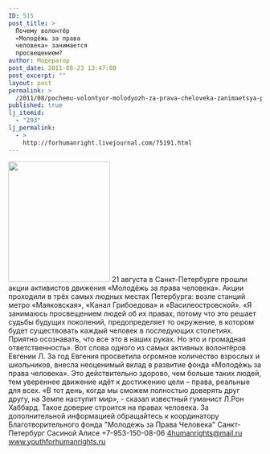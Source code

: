 ```yaml
---
ID: 515
post_title: >
  Почему волонтёр
  «Молодёжь за права
  человека» занимается
  просвещением?
author: Модератор
post_date: 2011-08-23 13:47:00
post_excerpt: ""
layout: post
permalink: >
  /2011/08/pochemu-volontyor-molodyozh-za-prava-cheloveka-zanimaetsya-prosveshheniem.html
published: true
lj_itemid:
  - "293"
lj_permalink:
  - >
    http://forhumanright.livejournal.com/75191.html
---
```

<a href="http://pics.livejournal.com/forhumanright/pic/00008r2h/"><img src="http://pics.livejournal.com/forhumanright/pic/00008r2h" width="202" height="240" border='0'/></a> 21 августа в Санкт-Петербурге прошли акции активистов движения «Молодёжь за права человека». Акции проходили в трёх самых людных местах Петербурга: возле станций метро «Маяковская», «Канал Грибоедова» и «Василеостровской».
«Я занимаюсь просвещением людей об их правах, потому что это решает судьбы будущих поколений, предопределяет то окружение, в котором будет существовать каждый человек в последующих столетиях. Приятно осознавать, что все это в наших руках. Но это и громадная ответственность». Вот слова одного из самых активных волонтёров Евгении Л. За год Евгения просветила огромное количество взрослых и школьников, внесла неоценимый вклад в развитие фонда «Молодёжь за права человека». Это действительно здорово, чем больше таких людей, тем увереннее движение идёт к достижению цели – права, реальные для всех.
«В тот день, когда мы сможем полностью доверять друг другу, на Земле наступит мир», - сказал известный гуманист Л.Рон Хаббард. Такое доверие строится на правах человека.
За дополнительной информацией обращайтесь к координатору
Благотворительного фонда
"Молодежь за Права Человека" Санкт-Петербург 
Сасиной Алисе 
+7-953-150-08-06 
4humanrights@mail.ru
www.youthforhumanrights.ru